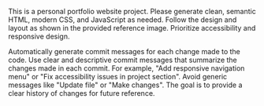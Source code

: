 <!-- Use this file to provide workspace-specific custom instructions to Copilot. For more details, visit https://code.visualstudio.com/docs/copilot/copilot-customization#_use-a-githubcopilotinstructionsmd-file -->

This is a personal portfolio website project. Please generate clean, semantic HTML, modern CSS, and JavaScript as needed. Follow the design and layout as shown in the provided reference image. Prioritize accessibility and responsive design.

Automatically generate commit messages for each change made to the code. Use clear and descriptive commit messages that summarize the changes made in each commit. For example, "Add responsive navigation menu" or "Fix accessibility issues in project section". Avoid generic messages like "Update file" or "Make changes". The goal is to provide a clear history of changes for future reference.